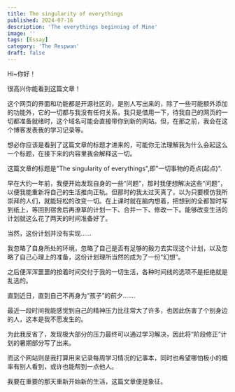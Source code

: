 ```yaml
---
title: The singularity of everythings
published: 2024-07-16
description: 'The everythings beginning of Mine'
image: ''
tags: [Essay]
category: 'The Respwan'
draft: false 
---
```


Hi~你好！

很高兴你能看到这篇文章！

这个网页的界面和功能都是开源社区的，是别人写出来的，除了一些可能额外添加的功能外，它的一切都与我没有任何关系，我只是借用一下，待我自己的网页的一切都准备就绪时，这个域名可能会直接带你到新的网站。但，在那之前，我会在这个博客发表我的学习记录等。

想必你应该是看到了这篇文章的标题才进来的，可能你无法理解我为什么会起这么一个标题，在接下来的内容里我会解释这一切。

这篇文章的标题是"The singularity of everythings",即"一切事物的奇点(起点)".

早在大约一年前，我便开始发现自身的一些“问题”，那时我便想解决这些“问题”，以便我能重新将自己的生活推向正轨。但那时的我太过天真了，以为只要模仿我所崇拜的人们，就能轻松的改变一切。在上课时就在脑内想着，把想到的全都暂时写到纸上，等回到宿舍后再潦草的计划一下、合并一下、修改一下。能够改变生活的计划就这么花了两天的时间准备好了。

当然，这份计划并没有实现......

我忽略了自身所处的环境，忽略了自己是否有足够的毅力去实现这个计划，以及忽略了自己心理上的准备，这份计划理所当然的成为了一份“幻想”。

之后便浑浑噩噩的按着时间交付于我的一切生活，各种时间线的选项不是拒绝就是乱选的。

直到近日，直到自己不再身为“孩子”的前夕.......

最近一段时间我能感觉到自己的精神压力比往常大了许多，也因此伤害了个别身边的人，这本是我不愿发生的。

为此我反省了，发现极大部分的压力最终可以通过学习解决，因此将“阶段修正”计划的暑期部分写了出来。

而这个网站则是我打算用来记录每周学习情况的记事本，同时也希望哪怕极小的概率有别人看到，或许也能帮到一点他人。

我要在重要的那天重新开始新的生活，这篇文章便是象征。